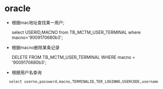 # oracle

- 根据mac地址查找某一用户;

  select USERID,MACNO from TB_MCTM_USER_TERMINAL where macno='9009170680b3';

- 根据macno删除某条记录

  DELETE FROM TB_MCTM_USER_TERMINAL WHERE macno = '9009170680b3';

- 根据用户名查询

```txt
  select userno,password,macno,TERMINALID,TER_LOGINNO,USERCODE,username,C_USERINFO.platlevel as c_platlevel,TB_MCTM_USER_TERMINAL.platlevel as t_platlevel from C_USERINFO,TB_MCTM_USER_TERMINAL where C_USERINFO.userno=TB_MCTM_USER_TERMINAL.userid and userno='iFaboo_TY_MPAD022';
```
